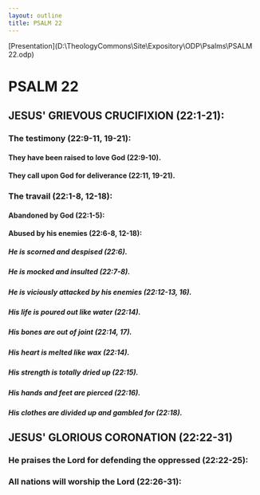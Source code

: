 ```yaml
---
layout: outline
title: PSALM 22
---
```

[Presentation](D:\TheologyCommons\Site\Expository\ODP\Psalms\PSALM 22.odp)
# PSALM 22 
## JESUS\' GRIEVOUS CRUCIFIXION (22:1-21): 
###  The testimony (22:9-11, 19-21): 
####  They have been raised to love God (22:9-10). 
####  They call upon God for deliverance (22:11, 19-21). 
###  The travail (22:1-8, 12-18): 
####  Abandoned by God (22:1-5): 
####  Abused by his enemies (22:6-8, 12-18): 
#####  He is scorned and despised (22:6). 
#####  He is mocked and insulted (22:7-8). 
#####  He is viciously attacked by his enemies (22:12-13, 16). 
#####  His life is poured out like water (22:14). 
#####  His bones are out of joint (22:14, 17). 
#####  His heart is melted like wax (22:14). 
#####  His strength is totally dried up (22:15). 
#####  His hands and feet are pierced (22:16). 
#####  His clothes are divided up and gambled for (22:18). 
## JESUS\' GLORIOUS CORONATION (22:22-31) 
###  He praises the Lord for defending the oppressed (22:22-25): 
###  All nations will worship the Lord (22:26-31): 
